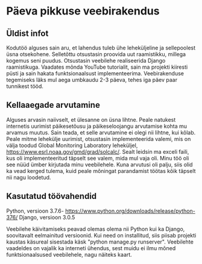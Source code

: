# Päeva pikkuse veebirakendus

## Üldist infot

Kodutöö alguses sain aru, et lahendus tuleb ühe leheküljeline ja sellepoolest üsna otsekohene. Selletõttu otsustasin proovida uut raamistikku, millega kogemus seni puudus. Otsustasin veebilehe realiseerida Django raamistikuga. Vaadates mõnda YouTube tutorialit, sain ma projekti kiiresti püsti ja sain hakata funktsionaalsust implementeerima. Veebirakenduse tegemiseks läks mul aega umbkaudu 2-3 päeva, tehes iga päev paar tunnikest tööd. 


## Kellaaegade arvutamine
Alguses arvasin naiivselt, et ülesanne on üsna lihtne. Peale natukest internetis uurimist päikesetõusu ja päikeseloojangu arvutamise kohta mu arvamus muutus. Sain teada, et selle arvutamine ei olegi nii lihtne, kui kõlab. Peale mitme lehekülje uurimist, otsustasin implementeerida valemi, mis on välja toodud Global Monitoring Laboratory leheküljel, https://www.esrl.noaa.gov/gmd/grad/solcalc/. Sealt leidsin ma exceli faili, kus oli implementeeritud täpselt see valem, mida mul vaja oli. Minu töö oli see nüüd ümber kirjutada minu veebilehele. Kuna arvutusi oli palju, siis olid ka vead kerged tulema, kuid peale mõningat parandamist töötas kõik täpselt nii nagu loodetud.


## Kasutatud töövahendid
Python, versioon 3.7.6- https://www.python.org/downloads/release/python-376/
Django, versioon 3.0.5

Veebilehe käivitamiseks peavad olemas olema nii Python kui ka Django, soovitavalt eelmainitud versioonid. Kui need on installitud, siis piisab projekti kaustas käsureal sisestada käsk "python manage.py runserver". Veebilehte vaadeldes on vajalik ka interneti ühendus, sest muidu ei ilmu mõned funktsionaalsused veebilehele, nagu näiteks kaart.
